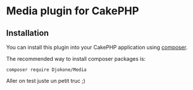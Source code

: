 # Media plugin for CakePHP

## Installation

You can install this plugin into your CakePHP application using [composer](http://getcomposer.org).

The recommended way to install composer packages is:

```
composer require Djokone/Media
```

Aller on test juste un petit truc ;)
